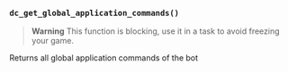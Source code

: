 ### `dc_get_global_application_commands()`

> **Warning**
> This function is blocking, use it in a task to avoid freezing your game.

Returns all global application commands of the bot